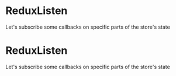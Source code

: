 # ReduxListen
Let's subscribe some callbacks on specific parts of the store's state
# ReduxListen
Let's subscribe some callbacks on specific parts of the store's state

